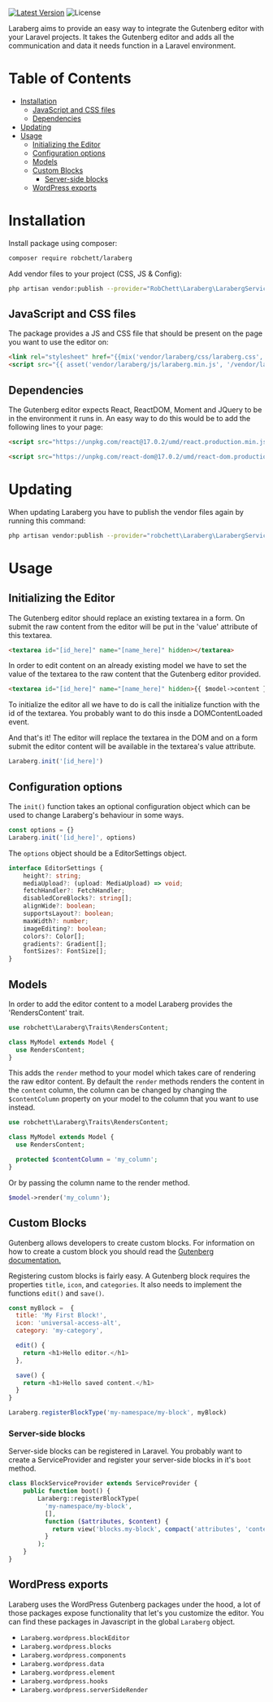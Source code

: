 [![Latest Version](https://img.shields.io/packagist/v/robchett/laraberg)](https://packagist.org/packages/robchett/laraberg)
![License](https://img.shields.io/github/license/robchett/laraberg.svg)

Laraberg aims to provide an easy way to integrate the Gutenberg editor with your Laravel projects. It takes the Gutenberg editor and adds all the communication and data it needs function in a Laravel environment.

# Table of Contents <!-- omit in toc -->
- [Installation](#installation)
  - [JavaScript and CSS files](#javascript-and-css-files)
  - [Dependencies](#dependencies)
- [Updating](#updating)
- [Usage](#usage)
  - [Initializing the Editor](#initializing-the-editor)
  - [Configuration options](#configuration-options)
  - [Models](#models)
  - [Custom Blocks](#custom-blocks)
    - [Server-side blocks](#server-side-blocks)
  - [WordPress exports](#wordpress-exports)

# Installation

Install package using composer:

```bash
composer require robchett/laraberg
```

Add vendor files to your project (CSS, JS & Config):

```bash
php artisan vendor:publish --provider="RobChett\Laraberg\LarabergServiceProvider" --tags="assets"
```

## JavaScript and CSS files

The package provides a JS and CSS file that should be present on the page you want to use the editor on: 

```html
<link rel="stylesheet" href="{{mix('vendor/laraberg/css/laraberg.css', '/vendor/laraberg')}}">
<script src="{{ asset('vendor/laraberg/js/laraberg.min.js', '/vendor/laraberg') }}"></script>
```

## Dependencies

The Gutenberg editor expects React, ReactDOM, Moment and JQuery to be in the environment it runs in. An easy way to do this would be to add the following lines to your page:

```html
<script src="https://unpkg.com/react@17.0.2/umd/react.production.min.js"></script>

<script src="https://unpkg.com/react-dom@17.0.2/umd/react-dom.production.min.js"></script>
```

# Updating

When updating Laraberg you have to publish the vendor files again by running this command:
```bash
php artisan vendor:publish --provider="robchett\Laraberg\LarabergServiceProvider" --tag="public" --force
```

# Usage

## Initializing the Editor

The Gutenberg editor should replace an existing textarea in a form. On submit the raw content from the editor will be put in the 'value' attribute of this textarea.

```html
<textarea id="[id_here]" name="[name_here]" hidden></textarea>
```

In order to edit content on an already existing model we have to set the value of the textarea to the raw content that the Gutenberg editor provided.

```html
<textarea id="[id_here]" name="[name_here]" hidden>{{ $model->content }}</textarea>
```

To initialize the editor all we have to do is call the initialize function with the id of the textarea. You probably want to do this insde a DOMContentLoaded event.

And that's it! The editor will replace the textarea in the DOM and on a form submit the editor content will be available in the textarea's value attribute.

```js
Laraberg.init('[id_here]')
```

## Configuration options

The `init()` function takes an optional configuration object which can be used to change Laraberg's behaviour in some ways.
```js
const options = {}
Laraberg.init('[id_here]', options)
```

The `options` object should be a EditorSettings object.

```typescript
interface EditorSettings {
    height?: string;
    mediaUpload?: (upload: MediaUpload) => void;
    fetchHandler?: FetchHandler;
    disabledCoreBlocks?: string[];
    alignWide?: boolean;
    supportsLayout?: boolean;
    maxWidth?: number;
    imageEditing?: boolean;
    colors?: Color[];
    gradients?: Gradient[];
    fontSizes?: FontSize[];
}
```

## Models

In order to add the editor content to a model Laraberg provides the 'RendersContent' trait.

```php
use robchett\Laraberg\Traits\RendersContent;

class MyModel extends Model {
  use RendersContent;
}
```

This adds the `render` method to your model which takes care of rendering the raw editor content. By default the `render` methods renders the content in the `content` column, the column can be changed by changing the `$contentColumn` property on your model to the column that you want to use instead.

```php
use robchett\Laraberg\Traits\RendersContent;

class MyModel extends Model {
  use RendersContent;

  protected $contentColumn = 'my_column';
}
```

Or by passing the column name to the render method.

```php
$model->render('my_column');
```

## Custom Blocks

Gutenberg allows developers to create custom blocks. For information on how to create a custom block you should read the [Gutenberg documentation.](https://wordpress.org/gutenberg/handbook/designers-developers/developers/tutorials/block-tutorial/writing-your-first-block-type/)

Registering custom blocks is fairly easy. A Gutenberg block requires the properties `title`, `icon`, and `categories`. It also needs to implement the functions `edit()` and `save()`.

```js
const myBlock =  {
  title: 'My First Block!',
  icon: 'universal-access-alt',
  category: 'my-category',

  edit() {
    return <h1>Hello editor.</h1>
  },

  save() {
    return <h1>Hello saved content.</h1>
  }
}

Laraberg.registerBlockType('my-namespace/my-block', myBlock)
```

### Server-side blocks

Server-side blocks can be registered in Laravel. You probably want to create a ServiceProvider and register your server-side blocks in it's `boot` method.

```php
class BlockServiceProvider extends ServiceProvider {
    public function boot() {
        Laraberg::registerBlockType(
          'my-namespace/my-block',
          [],
          function ($attributes, $content) {
            return view('blocks.my-block', compact('attributes', 'content'));
          }
        );
    }
}
```

## WordPress exports

Laraberg uses the WordPress Gutenberg packages under the hood, a lot of those packages expose functionality that let's you customize the editor. You can find these packages in Javascript in the global `Laraberg` object.

- `Laraberg.wordpress.blockEditor`
- `Laraberg.wordpress.blocks`
- `Laraberg.wordpress.components`
- `Laraberg.wordpress.data`
- `Laraberg.wordpress.element`
- `Laraberg.wordpress.hooks`
- `Laraberg.wordpress.serverSideRender`
